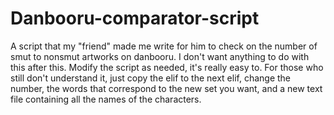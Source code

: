 # Danbooru-comparator-script

A script that my "friend" made me write for him to check on the number of smut to nonsmut artworks on danbooru. I don't want anything to do with this after this.
Modify the script as needed, it's really easy to.
For those who still don't understand it, just copy the elif to the next elif, change the number, the words that correspond to the new set you want, and a new text file containing all the names of the characters.
